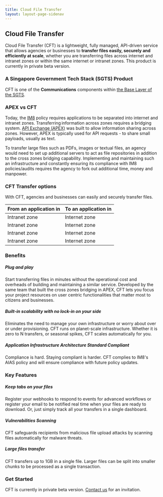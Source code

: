 ```yaml
---
title: Cloud File Transfer
layout: layout-page-sidenav
---
```

## Cloud File Transfer

Cloud File Transfer (CFT) is a lightweight, fully managed, API-driven service that allows agencies or businesses to **transfer files easily, securely and efficiently at scale**, whether you are transferring files across internet and intranet zones or within the same internet or intranet zones. This product is currently in private beta version.

### A Singapore Government Tech Stack (SGTS) Product

CFT is one of the **Communications** components within [the Base Layer of the SGTS](/singapore-government-tech-stack/overview).

### APEX vs CFT

Today, the [IM8](/guidelines/standards-and-best-practices/im8) policy requires applications to be separated into internet and intranet zones. Transferring information across zones requires a bridging system. [API Exchange (APEX)](/technologies/data-and-apis/apex) was built to allow information sharing across zones. However, APEX is typically used for API requests - to share small payloads, usually as text.

To transfer large files such as PDFs, images or textual files, an agency would need to set up additional servers to act as file repositories in addition to the cross zones bridging capability. Implementing and maintaining such an infrastructure and constantly ensuring its compliance with IM8 policies/audits requires the agency to fork out additional time, money and manpower.

### CFT Transfer options

With CFT, agencies and businesses can easily and securely transfer files.

From an application in | To an application in
-----------------------|---------------------
Intranet zone | Internet zone
Intranet zone | Internet zone
Intranet zone | Internet zone
Intranet zone | Internet zone

### Benefits

##### Plug and play

Start transferring files in minutes without the operational cost and overheads of building and maintaining a similar service. Developed by the same team that built the cross zones bridging in APEX, CFT lets you focus your project resources on user centric functionalities that matter most to citizens and businesses.

##### Built-in scalability with no lock-in on your side

Eliminates the need to manage your own infrastructure or worry about over or under provisioning. CFT runs on planet-scale infrastructure. Whether it is zero to N transfers, or seasonal spikes, CFT scales automatically for you.  

##### Application Infrastructure Architecture Standard Compliant

Compliance is hard. Staying compliant is harder. CFT complies to IM8's AIAS policy and will ensure compliance with future policy updates.

### Key Features

##### Keep tabs on your files

Register your webhooks to respond to events for advanced workflows or register your email to be notified real time when your files are ready to download. Or, just simply track all your transfers in a single dashboard.

##### Vulnerabilities Scanning

CFT safeguards recipients from malicious file upload attacks by scanning files automatically for malware threats.

##### Large files transfer

CFT transfers up to 1GB in a single file. Larger files can be split into smaller chunks to be processed as a single transaction.

### Get Started

CFT is currently in private beta version. [Contact us](mailto:info@tech.gov.sg) for an invitation.

